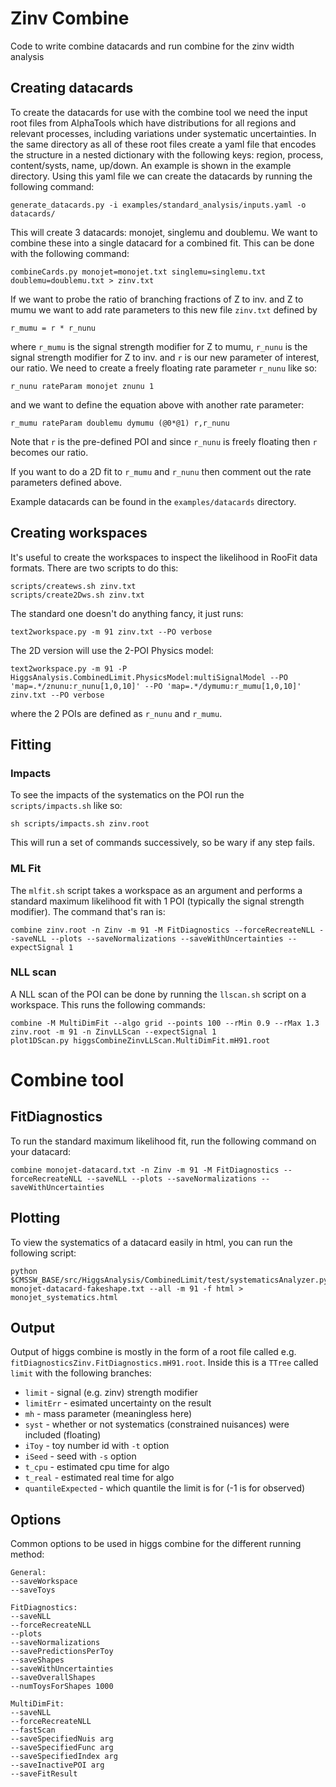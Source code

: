 # Zinv Combine

Code to write combine datacards and run combine for the zinv width analysis

## Creating datacards

To create the datacards for use with the combine tool we need the input
root files from AlphaTools which have distributions for all regions and
relevant processes, including variations under systematic uncertainties. In the
same directory as all of these root files create a yaml file that encodes the
structure in a nested dictionary with the following keys:
region, process, content/systs, name, up/down. An example is shown in the
example directory. Using this yaml file we can create the datacards by running
the following command:
```
generate_datacards.py -i examples/standard_analysis/inputs.yaml -o datacards/
```

This will create 3 datacards: monojet, singlemu and doublemu. We want to combine
these into a single datacard for a combined fit. This can be done with the
following command:
```
combineCards.py monojet=monojet.txt singlemu=singlemu.txt doublemu=doublemu.txt > zinv.txt
```

If we want to probe the ratio of branching fractions of Z to inv. and Z to mumu
we want to add rate parameters to this new file `zinv.txt` defined by
```
r_mumu = r * r_nunu
```
where `r_mumu` is the signal strength modifier for Z to mumu, `r_nunu` is the
signal strength modifier for Z to inv. and `r` is our new parameter of interest,
our ratio. We need to create a freely floating rate parameter `r_nunu` like so:
```
r_nunu rateParam monojet znunu 1
```
and we want to define the equation above with another rate parameter:
```
r_mumu rateParam doublemu dymumu (@0*@1) r,r_nunu
```
Note that `r` is the pre-defined POI and since `r_nunu` is freely floating then
`r` becomes our ratio.

If you want to do a 2D fit to `r_mumu` and `r_nunu` then comment out the rate
parameters defined above.

Example datacards can be found in the `examples/datacards` directory.

## Creating workspaces

It's useful to create the workspaces to inspect the likelihood in RooFit data
formats. There are two scripts to do this:
```
scripts/createws.sh zinv.txt
scripts/create2Dws.sh zinv.txt
```

The standard one doesn't do anything fancy, it just runs:
```
text2workspace.py -m 91 zinv.txt --PO verbose
```

The 2D version will use the 2-POI Physics model:
```
text2workspace.py -m 91 -P HiggsAnalysis.CombinedLimit.PhysicsModel:multiSignalModel --PO 'map=.*/znunu:r_nunu[1,0,10]' --PO 'map=.*/dymumu:r_mumu[1,0,10]' zinv.txt --PO verbose
```
where the 2 POIs are defined as `r_nunu` and `r_mumu`.

## Fitting

### Impacts

To see the impacts of the systematics on the POI run the `scripts/impacts.sh`
like so:
```
sh scripts/impacts.sh zinv.root
```

This will run a set of commands successively, so be wary if any step fails.

### ML Fit

The `mlfit.sh` script takes a workspace as an argument and performs a standard
maximum likelihood fit with 1 POI (typically the signal strength modifier). The
command that's ran is:
```
combine zinv.root -n Zinv -m 91 -M FitDiagnostics --forceRecreateNLL --saveNLL --plots --saveNormalizations --saveWithUncertainties --expectSignal 1
```

### NLL scan

A NLL scan of the POI can be done by running the `llscan.sh` script on a
workspace. This runs the following commands:
```
combine -M MultiDimFit --algo grid --points 100 --rMin 0.9 --rMax 1.3 zinv.root -m 91 -n ZinvLLScan --expectSignal 1
plot1DScan.py higgsCombineZinvLLScan.MultiDimFit.mH91.root
```


# Combine tool

## FitDiagnostics

To run the standard maximum likelihood fit, run the following command on your
datacard:

```
combine monojet-datacard.txt -n Zinv -m 91 -M FitDiagnostics --forceRecreateNLL --saveNLL --plots --saveNormalizations --saveWithUncertainties
```

## Plotting

To view the systematics of a datacard easily in html, you can run the following
script:

```
python $CMSSW_BASE/src/HiggsAnalysis/CombinedLimit/test/systematicsAnalyzer.py monojet-datacard-fakeshape.txt --all -m 91 -f html > monojet_systematics.html
```

## Output

Output of higgs combine is mostly in the form of a root file called e.g.
`fitDiagnosticsZinv.FitDiagnostics.mH91.root`. Inside this is a `TTree` called
`limit` with the following branches:

* `limit` - signal (e.g. zinv) strength modifier
* `limitErr` - esimated uncertainty on the result
* `mh` - mass parameter (meaningless here)
* `syst` - whether or not systematics (constrained nuisances) were included (floating)
* `iToy` - toy number id with `-t` option
* `iSeed` - seed with `-s` option
* `t_cpu` - estimated cpu time for algo
* `t_real` - estimated real time for algo
* `quantileExpected` - which quantile the limit is for (-1 is for observed)

## Options
Common options to be used in higgs combine for the different running method:

```
General:
--saveWorkspace
--saveToys

FitDiagnostics:
--saveNLL
--forceRecreateNLL
--plots
--saveNormalizations
--savePredictionsPerToy
--saveShapes
--saveWithUncertainties
--saveOverallShapes
--numToysForShapes 1000

MultiDimFit:
--saveNLL
--forceRecreateNLL
--fastScan
--saveSpecifiedNuis arg
--saveSpecifiedFunc arg
--saveSpecifiedIndex arg
--saveInactivePOI arg
--saveFitResult
```
